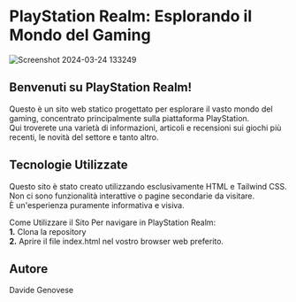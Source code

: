 # PlayStation Realm: Esplorando il Mondo del Gaming

![Screenshot 2024-03-24 133249](https://github.com/DavideGenovese/PSRealm_HTML_TailWind_CSS/assets/157692968/3bd378bb-097e-4736-88fb-0d39288cf358)



## Benvenuti su PlayStation Realm! 
Questo è un sito web statico progettato per esplorare il vasto mondo del gaming, concentrato principalmente sulla piattaforma PlayStation.                      
Qui troverete una varietà di informazioni, articoli e recensioni sui giochi più recenti, le novità del settore e tanto altro.

## Tecnologie Utilizzate
Questo sito è stato creato utilizzando esclusivamente HTML e Tailwind CSS.                                  
Non ci sono funzionalità interattive o pagine secondarie da visitare.                           
È un'esperienza puramente informativa e visiva.

Come Utilizzare il Sito
Per navigare in PlayStation Realm:                                    
**1.** Clona la repository                                                 
**2.** Aprire il file index.html nel vostro browser web preferito.              
## Autore 
Davide Genovese
